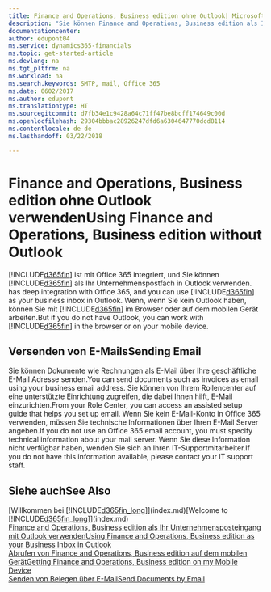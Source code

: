 ```yaml
---
title: Finance and Operations, Business edition ohne Outlook| Microsoft Docs verwenden
description: "Sie können Finance and Operations, Business edition als Ihr Geschäftseingang in Outlook verwenden, da es mit Office 365 integriert ist, aber Sie ohne Outlook in einem Browser oder auf dem mobilen Gerät auch bearbeiten können."
documentationcenter: 
author: edupont04
ms.service: dynamics365-financials
ms.topic: get-started-article
ms.devlang: na
ms.tgt_pltfrm: na
ms.workload: na
ms.search.keywords: SMTP, mail, Office 365
ms.date: 0602/2017
ms.author: edupont
ms.translationtype: HT
ms.sourcegitcommit: d7fb34e1c9428a64c71ff47be8bcff174649c00d
ms.openlocfilehash: 29304bbbac28926247dfd6a6304647770dcd8114
ms.contentlocale: de-de
ms.lasthandoff: 03/22/2018

---
```

# <a name="using-finance-and-operations-business-edition-without-outlook"></a><span data-ttu-id="dbc06-103">Finance and Operations, Business edition ohne Outlook verwenden</span><span class="sxs-lookup"><span data-stu-id="dbc06-103">Using Finance and Operations, Business edition without Outlook</span></span>
[!INCLUDE[d365fin](includes/d365fin_md.md)]<span data-ttu-id="dbc06-104"> ist mit Office 365 integriert, und Sie können [!INCLUDE[d365fin](includes/d365fin_md.md)] als Ihr Unternehmenspostfach in Outlook verwenden.</span><span class="sxs-lookup"><span data-stu-id="dbc06-104"> has deep integration with Office 365, and you can use [!INCLUDE[d365fin](includes/d365fin_md.md)] as your business inbox in Outlook.</span></span> <span data-ttu-id="dbc06-105">Wenn, wenn Sie kein Outlook haben, können Sie mit [!INCLUDE[d365fin](includes/d365fin_md.md)] im Browser oder auf dem mobilen Gerät arbeiten.</span><span class="sxs-lookup"><span data-stu-id="dbc06-105">But if you do not have Outlook, you can work with [!INCLUDE[d365fin](includes/d365fin_md.md)] in the browser or on your mobile device.</span></span>  

## <a name="sending-email"></a><span data-ttu-id="dbc06-106">Versenden von E-Mails</span><span class="sxs-lookup"><span data-stu-id="dbc06-106">Sending Email</span></span>
<span data-ttu-id="dbc06-107">Sie können Dokumente wie Rechnungen als E-Mail über Ihre geschäftliche E-Mail Adresse senden.</span><span class="sxs-lookup"><span data-stu-id="dbc06-107">You can send documents such as invoices as email using your business email address.</span></span> <span data-ttu-id="dbc06-108">Sie können von Ihrem Rollencenter auf eine unterstützte Einrichtung zugreifen, die dabei Ihnen hilft, E-Mail einzurichten.</span><span class="sxs-lookup"><span data-stu-id="dbc06-108">From your Role Center, you can access an assisted setup guide that helps you set up email.</span></span> <span data-ttu-id="dbc06-109">Wenn Sie kein E-Mail-Konto in Office 365 verwenden, müssen Sie technische Informationen über Ihren E-Mail Server angeben.</span><span class="sxs-lookup"><span data-stu-id="dbc06-109">If you do not use an Office 365 email account, you must specify technical information about your mail server.</span></span> <span data-ttu-id="dbc06-110">Wenn Sie diese Information nicht verfügbar haben, wenden Sie sich an Ihren IT-Supportmitarbeiter.</span><span class="sxs-lookup"><span data-stu-id="dbc06-110">If you do not have this information available, please contact your IT support staff.</span></span>  


## <a name="see-also"></a><span data-ttu-id="dbc06-111">Siehe auch</span><span class="sxs-lookup"><span data-stu-id="dbc06-111">See Also</span></span>
<span data-ttu-id="dbc06-112">[Willkommen bei [!INCLUDE[d365fin_long](includes/d365fin_long_md.md)]](index.md)</span><span class="sxs-lookup"><span data-stu-id="dbc06-112">[Welcome to [!INCLUDE[d365fin_long](includes/d365fin_long_md.md)]](index.md)</span></span>  
[<span data-ttu-id="dbc06-113">Finance and Operations, Business edition als Ihr Unternehmensposteingang mit Outlook verwenden</span><span class="sxs-lookup"><span data-stu-id="dbc06-113">Using Finance and Operations, Business edition as your Business Inbox in Outlook</span></span>](madeira-outlook.md)  
[<span data-ttu-id="dbc06-114">Abrufen von Finance and Operations, Business edition auf dem mobilen Gerät</span><span class="sxs-lookup"><span data-stu-id="dbc06-114">Getting Finance and Operations, Business edition on my Mobile Device</span></span>](install-mobile-app.md)  
[<span data-ttu-id="dbc06-115">Senden von Belegen über E-Mail</span><span class="sxs-lookup"><span data-stu-id="dbc06-115">Send Documents by Email</span></span>](ui-how-send-documents-email.md)

